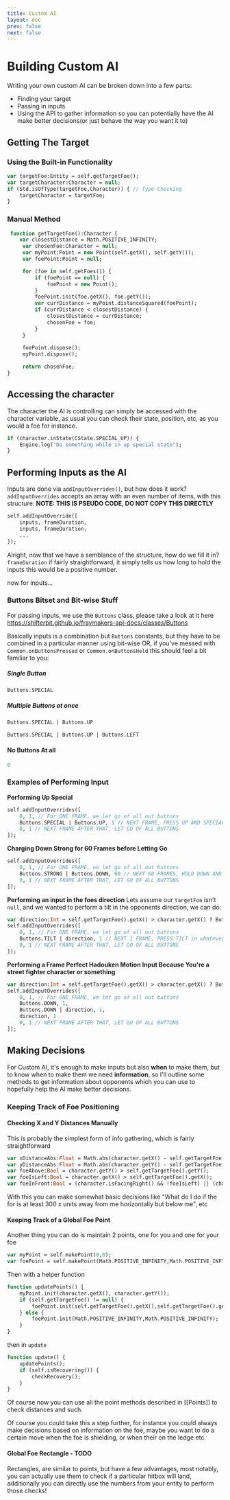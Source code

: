 ```yaml
---
title: Custom AI
layout: doc
prev: false
next: false
---
```


# Building Custom AI

Writing your own custom AI can be broken down into a few parts:
- Finding your target
- Passing in inputs
- Using the API to gather information so you can potentially have the AI make better decisions(or just behave the way you want it to)
## Getting The Target
### Using the Built-in Functionality
```haxe
var targetFoe:Entity = self.getTargetFoe();
var targetCharacter:Character = null;
if (Std.isOfType(targetFoe,Character)) { // Type Checking
	targetCharacter = targetFoe;
}
```
### Manual Method
```haxe
 function getTargetFoe():Character {
    var closestDistance = Math.POSITIVE_INFINITY;
     var chosenFoe:Character = null;
     var myPoint:Point = new Point(self.getX(), self.getY());
     var foePoint:Point = null;

     for (foe in self.getFoes()) {
         if (foePoint == null) {
             foePoint = new Point();
         }
         foePoint.init(foe.getX(), foe.getY());
         var currDistance = myPoint.distanceSquared(foePoint);
         if (currDistance < closestDistance) {
             closestDistance = currDistance;
             chosenFoe = foe;
         }
     }
     
     foePoint.dispose();
     myPoint.dispose();

     return chosenFoe;
}
```

## Accessing the character
The character the AI is controlling can simply be accessed with the character variable, as usual you can check their state, position, etc, as you would a foe for instance.
```haxe
if (character.inState(CState.SPECIAL_UP)) {
	Engine.log("Do something while in up special state");
}
```

##  Performing Inputs as the AI

Inputs are done via `addInputOverrides()`, but how does it work?
`addInputOverrides` accepts an array with an even number of items, with this structure:
**NOTE: THIS IS PSEUDO CODE, DO NOT COPY THIS DIRECTLY**
```haxe
self.addInputOverride([
	inputs, frameDuration,
	inputs, frameDuration,
	...
]);
```


Alright, now that we have a semblance of the structure, how do we fill it in?
`frameDuration` if fairly straightforward, it simply tells us how long to hold the inputs this would be a positive number.

now for inputs...

### Buttons Bitset and Bit-wise Stuff
For passing inputs, we use the `Buttons` class, please take a look at it here 
https://shifterbit.github.io/fraymakers-api-docs/classes/Buttons

Basically inputs is a combination but `Buttons` constants, but they have to be combined in a particular manner using bit-wise OR, if you've messed with `Common.onButtonsPressed` or `Common.onButtonsHeld` this should feel a bit familiar to you:

##### Single Button

```haxe
Buttons.SPECIAL
```

##### Multiple Buttons at once
```haxe
Buttons.SPECIAL | Buttons.UP
```

```haxe
Buttons.SPECIAL | Buttons.UP | Buttons.LEFT
```

#### No Buttons At all
```haxe
0
```

### Examples of Performing Input

**Performing Up Special**
```haxe
self.addInputOverrides([
	0, 1, // For ONE FRAME, we let go of all out buttons
	Buttons.SPECIAL | Buttons.UP, 1 // NEXT FRAME, PRESS UP AND SPECIAL
	0, 1 // NEXT FRAME AFTER THAT, LET GO OF ALL BUTTONS
]);
```

**Charging Down Strong for 60 Frames before Letting Go**
```haxe
self.addInputOverrides([
	0, 1, // For ONE FRAME, we let go of all out buttons
	Buttons.STRONG | Buttons.DOWN, 60 // NEXT 60 FRAMES, HOLD DOWN AND STRONG
	0, 1 // NEXT FRAME AFTER THAT, LET GO OF ALL BUTTONS
]);
```


**Performing an input in the foes direction**
Lets assume our `targetFoe` isn't `null`, and we wanted to perform a tilt in the opponents direction, we can do:

```haxe
var direction:Int = self.getTargetFoe().getX() > character.getX() ? Buttons.RIGHT : Buttons.LEFT;
self.addInputOverrides([
	0, 1, // For ONE FRAME, we let go of all out buttons
	Buttons.TILT | direction, 1 // NEXT 1 FRAME, PRESS TILT in whatever direction is
	0, 1 // NEXT FRAME AFTER THAT, LET GO OF ALL BUTTONS
]);
```


**Performing a Frame Perfect Hadouken Motion Input Because You're a street fighter character or something**

```haxe
var direction:Int = self.getTargetFoe().getX() > character.getX() ? Buttons.RIGHT : Buttons.LEFT;
self.addInputOverrides([
	0, 1, // For ONE FRAME, we let go of all out buttons
	Buttons.DOWN, 1,
	Buttons.DOWN | direction, 1,
	direction, 1
	0, 1 // NEXT FRAME AFTER THAT, LET GO OF ALL BUTTONS
]);
```



## Making Decisions
For Custom AI, it's enough to make inputs but also **when** to make them, but to know when to make them we need **information**, so I'll outline some methods to get information about opponents which you can use to hopefully help the AI make better decisions.

### Keeping Track of Foe Positioning
#### Checking X and Y Distances Manually
This is probably the simplest form of info gathering, which is fairly straightforward

```haxe
var xDistanceAbs:Float = Math.abs(character.getX() - self.getTargetFoe().getX());
var yDistanceAbs:Float = Math.abs(character.getY() - self.getTargetFoe().getY());
var foeAbove:Bool = character.getY() > self.getTargetFoe().getY();
var foeIsLeft:Bool = character.getX() > self.getTargetFoe().getX();
var foeInFront:Bool = (character.isFacingRight() && !foeIsLeft) || (character.isFacingLeft() && foeIsLeft);
```

With this you can make somewhat basic decisions like "What do I do if the for is at least 300 x units away from me horizontally but below me", etc

#### Keeping Track of a Global Foe Point
Another thing you can do is maintain 2 points, one for you and one for your foe
```haxe
var myPoint = self.makePoint(0,0);
var foePoint = self.makePoint(Math.POSITIVE_INFINITY,Math.POSITIVE_INFINITY);
```

Then with a helper function
```haxe
function updatePoints() {
	myPoint.init(character.getX(), character.getY());
	if (self.getTargetFoe() != null) {
		foePoint.init(self.getTargetFoe().getX(),self.getTargetFoe().getY());
	} else {
		foePoint.init(Math.POSITIVE_INFINITY,Math.POSITIVE_INFINITY);
	}
}
```

then in `update`

```haxe
function update() {
	updatePoints();
	if (self.isRecovering()) {
		checkRecovery();
	}
}
```
Of course now you can use all the point methods described in [[Points]] to check distances and such.

Of course you could take this a step further, for instance you could always make decisions based on information on the foe, maybe you want to do a certain move when the foe is shielding, or when their on the ledge etc.

#### Global Foe Rectangle - TODO
Rectangles, are similar to points, but have a few advantages, most notably, you can actually use them to check if a particular hitbox will land, additionally you can directly use the numbers from your entity to perform those checks!